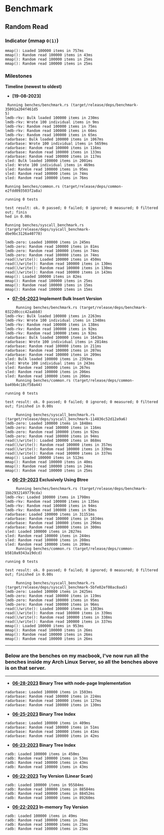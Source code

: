 # Benchmark

## Random Read

### Indicator (mmap `O(1)`)
```                               
mmap(): Loaded 100000 items in 757ms
mmap(): Random read 100000 items in 43ms
mmap(): Random read 100000 items in 25ms
mmap(): Random read 100000 items in 25ms
```

### Milestones



**Timeline (newest to oldest)**


* **[19-08-2023]**

```
 Running benches/benchmark.rs (target/release/deps/benchmark-35091a204f461d5
5)
lmdb-rkv: Bulk loaded 100000 items in 230ms
lmdb-rkv: Wrote 100 individual items in 9ms
lmdb-rkv: Random read 100000 items in 75ms
lmdb-rkv: Random read 100000 items in 66ms
lmdb-rkv: Random read 100000 items in 65ms
radarbase: Bulk loaded 100000 items in 1067ms
radarbase: Wrote 100 individual items in 5659ms
radarbase: Random read 100000 items in 116ms
radarbase: Random read 100000 items in 133ms
radarbase: Random read 100000 items in 117ms
sled: Bulk loaded 100000 items in 2001ms
sled: Wrote 100 individual items in 469ms
sled: Random read 100000 items in 95ms
sled: Random read 100000 items in 74ms
sled: Random read 100000 items in 76ms

Running benches/common.rs (target/release/deps/common-e2fdd093503f2a8a)

running 0 tests

test result: ok. 0 passed; 0 failed; 0 ignored; 0 measured; 0 filtered out; finis
hed in 0.00s

Running benches/syscall_benchmark.rs (target/release/deps/syscall_benchmark-
dbe9bc3126a40778)

lmdb-zero: Loaded 100000 items in 245ms
lmdb-zero: Random read 100000 items in 81ms
lmdb-zero: Random read 100000 items in 74ms
lmdb-zero: Random read 100000 items in 74ms
read()/write(): Loaded 100000 items in 450ms
read()/write(): Random read 100000 items in 130ms
read()/write(): Random read 100000 items in 130ms
read()/write(): Random read 100000 items in 143ms
mmap(): Loaded 100000 items in 82ms
mmap(): Random read 100000 items in 25ms
mmap(): Random read 100000 items in 15ms
mmap(): Random read 100000 items in 15ms
```
* **[07-04-2023](https://github.com/weids-dev/radarbase/commit/d45112bf681cfdd0d4ba662ff2e8a6f9e44409ca) Implement Bulk Insert Version**
```
     Running benches/benchmark.rs (target/release/deps/benchmark-0322d0ccc42aabb8)
lmdb-rkv: Bulk loaded 100000 items in 2263ms
lmdb-rkv: Wrote 100 individual items in 1348ms
lmdb-rkv: Random read 100000 items in 138ms
lmdb-rkv: Random read 100000 items in 92ms
lmdb-rkv: Random read 100000 items in 92ms
radarbase: Bulk loaded 100000 items in 1643ms
radarbase: Wrote 100 individual items in 2814ms
radarbase: Random read 100000 items in 211ms
radarbase: Random read 100000 items in 207ms
radarbase: Random read 100000 items in 209ms
sled: Bulk loaded 100000 items in 2393ms
sled: Wrote 100 individual items in 243ms
sled: Random read 100000 items in 267ms
sled: Random read 100000 items in 206ms
sled: Random read 100000 items in 206ms
     Running benches/common.rs (target/release/deps/common-ba49b4c18cf58a44)

running 0 tests

test result: ok. 0 passed; 0 failed; 0 ignored; 0 measured; 0 filtered out; finished in 0.00s

     Running benches/syscall_benchmark.rs (target/release/deps/syscall_benchmark-114836c52d12a9a6)
lmdb-zero: Loaded 100000 items in 1848ms
lmdb-zero: Random read 100000 items in 116ms
lmdb-zero: Random read 100000 items in 92ms
lmdb-zero: Random read 100000 items in 94ms
read()/write(): Loaded 100000 items in 868ms
read()/write(): Random read 100000 items in 357ms
read()/write(): Random read 100000 items in 339ms
read()/write(): Random read 100000 items in 337ms
mmap(): Loaded 100000 items in 512ms
mmap(): Random read 100000 items in 40ms
mmap(): Random read 100000 items in 24ms
mmap(): Random read 100000 items in 25ms
```

* **[06-29-2023](https://github.com/weids-dev/radarbase/commit/78ec31c6bb1b26e612c3254d524cf214139ae232) Exclusively Using Btree**
```
     Running benches/benchmark.rs (target/release/deps/benchmark-1bb2932149779cda)
lmdb-rkv: Loaded 100000 items in 1798ms
lmdb-rkv: Random read 100000 items in 135ms
lmdb-rkv: Random read 100000 items in 94ms
lmdb-rkv: Random read 100000 items in 93ms
radarbase: Loaded 100000 items in 31151ms
radarbase: Random read 100000 items in 1034ms
radarbase: Random read 100000 items in 296ms
radarbase: Random read 100000 items in 300ms
sled: Loaded 100000 items in 2827ms
sled: Random read 100000 items in 244ms
sled: Random read 100000 items in 208ms
sled: Random read 100000 items in 209ms
     Running benches/common.rs (target/release/deps/common-b5810a9343a19dcd)

running 0 tests

test result: ok. 0 passed; 0 failed; 0 ignored; 0 measured; 0 filtered out; finished in 0.00s

     Running benches/syscall_benchmark.rs (target/release/deps/syscall_benchmark-5bfe02ef08ac8aa5)
lmdb-zero: Loaded 100000 items in 2425ms
lmdb-zero: Random read 100000 items in 119ms
lmdb-zero: Random read 100000 items in 95ms
lmdb-zero: Random read 100000 items in 96ms
read()/write(): Loaded 100000 items in 1303ms
read()/write(): Random read 100000 items in 339ms
read()/write(): Random read 100000 items in 338ms
read()/write(): Random read 100000 items in 337ms
mmap(): Loaded 100000 items in 953ms
mmap(): Random read 100000 items in 26ms
mmap(): Random read 100000 items in 26ms
mmap(): Random read 100000 items in 26ms
```

****

### Below are the benches on my macbook, I've now run all the benches inside my Arch Linux Server, so all the benches above is on that server.

****

* **[06-28-2023](https://github.com/weids-dev/radarbase/commit/fa52bd2629503123fd3634e62bbc98dd239de250) Binary Tree with node-page Implementation**
```
radarbase: Loaded 100000 items in 1503ms
radarbase: Random read 100000 items in 224ms
radarbase: Random read 100000 items in 127ms
radarbase: Random read 100000 items in 130ms
```

* **[06-25-2023](https://github.com/weids-dev/radarbase/commit/df81f1e14c117ecd801cc16668ef7c8883f183b7) Binary Tree Index** 
```
radarbase: Loaded 100000 items in 409ms
radarbase: Random read 100000 items in 51ms
radarbase: Random read 100000 items in 41ms
radarbase: Random read 100000 items in 42ms
```

* **[06-23-2023](https://github.com/weids-dev/radarbase/commit/909ca5743f37e8e1b3e7c51affd9c9d01673d85f) Binary Tree Index**
```
radb: Loaded 100000 items in 450ms
radb: Random read 100000 items in 53ms
radb: Random read 100000 items in 43ms
radb: Random read 100000 items in 43ms
```

* **[06-22-2023](https://github.com/weids-dev/radarbase/commit/f588965274909ee273edcad1f0112988efbda46b) Toy Version (Linear Scan)**
```
radb: Loaded 100000 items in 95584ms
radb: Random read 100000 items in 88584ms
radb: Random read 100000 items in 88452ms
radb: Random read 100000 items in 89260ms
```

* **[06-22-2023](https://github.com/weids-dev/radarbase/commit/6717f275bb5cad2443cf67d4f3be76f77633945b) In-memory Toy Version**
```
radb: Loaded 100000 items in 49ms
radb: Random read 100000 items in 26ms
radb: Random read 100000 items in 23ms
radb: Random read 100000 items in 23ms
```
